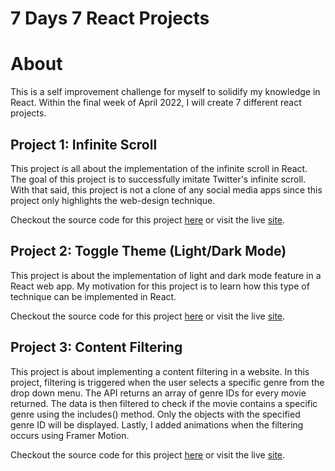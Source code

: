 # 7 Days 7 React Projects

# About

This is a self improvement challenge for myself to solidify my knowledge in React. Within the final week of April 2022, I will create 7 different react projects.

## Project 1: Infinite Scroll

This project is all about the implementation of the infinite scroll in React. The goal of this project is to successfully imitate Twitter's infinite scroll. With that said, this project is not a clone of any social media apps since this project only highlights the web-design technique.

Checkout the source code for this project [here](https://github.com/jamestariga/7-Days-7-React-Projects/tree/Infinite-Scroll) or visit the live [site](https://infinite-scroll-jamestariga.netlify.app/).

## Project 2: Toggle Theme (Light/Dark Mode)

This project is about the implementation of light and dark mode feature in a React web app. My motivation for this project is to learn how this type of technique can be implemented in React.

Checkout the source code for this project [here](https://github.com/jamestariga/7-Days-7-React-Projects/tree/Toggle-Theme) or visit the live [site](https://toggle-theme-jamestariga.netlify.app/).

## Project 3: Content Filtering

This project is about implementing a content filtering in a website. In this project, filtering is triggered when the user selects a specific genre from the drop down menu. The API returns an array of genre IDs for every movie returned. The data is then filtered to check if the movie contains a specific genre using the includes() method. Only the objects with the specified genre ID will be displayed. Lastly, I added animations when the filtering occurs using Framer Motion.

Checkout the source code for this project [here](https://github.com/jamestariga/7-Days-7-React-Projects/tree/Content-Filter) or visit the live [site](https://movie-filter-jamestariga.netlify.app/).
